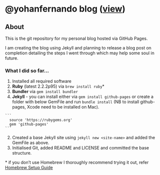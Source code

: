 @yohanfernando blog ([view](http://yohanfernando.github.io/))
==================


## About

This is the git repository for my personal blog hosted via GitHub Pages. 

I am creating the blog using Jekyll and planning to release a blog post on completion detailing the steps I went through which may help some soul in future.

### What I did so far…

1. Installed all required software
  1. **Ruby** (latest 2.2.2p95) via `brew install ruby`* 
  2. **Bundler** via `gem install bundler`
  3. **Jekyll** - you can install either via `gem install github-pages` or create a folder with below GemFile and run `bundle install` (NB to install github-pages, Xcode need to be installed on Mac).
  
    ```
	  source 'https://rubygems.org'
	  gem 'github-pages'
    ```
2. Created a base Jekyll site using `jekyll new <site-name>` and added the GemFile as above.
3. Initialised  Git, added README and LICENSE and committed the base structure.


\* if you don’t use Homebrew I thoroughly recommend trying it out, refer [Homebrew Setup Guide](http://brew.sh/)


